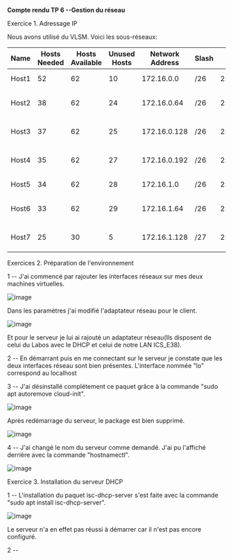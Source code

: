 **Compte rendu TP 6 --Gestion du réseau**

Exercice 1. Adressage IP

Nous avons utilisé du VLSM. Voici les sous-réseaux:

| Name  | Hosts Needed | Hosts Available | Unused Hosts | Network Address | Slash | Mask            | Usable Range                | Broadcast    |
|-------|--------------|-----------------|--------------|-----------------|-------|-----------------|-----------------------------|--------------|
| Host1 | 52           | 62              | 10           | 172.16.0.0      | /26   | 255.255.255.192 | 172.16.0.1 - 172.16.0.62    | 172.16.0.63  |
| Host2 | 38           | 62              | 24           | 172.16.0.64     | /26   | 255.255.255.192 | 172.16.0.65 - 172.16.0.126  | 172.16.0.127 |
| Host3 | 37           | 62              | 25           | 172.16.0.128    | /26   | 255.255.255.192 | 172.16.0.129 - 172.16.0.190 | 172.16.0.191 |
| Host4 | 35           | 62              | 27           | 172.16.0.192    | /26   | 255.255.255.192 | 172.16.0.193 - 172.16.0.254 | 172.16.0.255 |
| Host5 | 34           | 62              | 28           | 172.16.1.0      | /26   | 255.255.255.192 | 172.16.1.1 - 172.16.1.62    | 172.16.1.63  |
| Host6 | 33           | 62              | 29           | 172.16.1.64     | /26   | 255.255.255.192 | 172.16.1.65 - 172.16.1.126  | 172.16.1.127 |
| Host7 | 25           | 30              | 5            | 172.16.1.128    | /27   | 255.255.255.224 | 172.16.1.129 - 172.16.1.158 | 172.16.1.159 |

Exercices 2. Préparation de l'environnement

1 -- J'ai commencé par rajouter les interfaces réseaux sur mes deux machines virtuelles.

![image](https://user-images.githubusercontent.com/104362418/193020186-2ff38e05-2418-4f5a-a247-b033b57f8365.png)

Dans les paramètres j'ai modifié l'adaptateur réseau pour le client.

![image](https://user-images.githubusercontent.com/104362418/193020402-b448c377-5128-43c2-96e0-c86ba6b75c90.png)

Et pour le serveur je lui ai rajouté un adaptateur réseau(Ils disposent de celui du Labos avec le DHCP et celui de notre LAN ICS_E38).

2 -- En démarrant puis en me connectant sur le serveur je constate que les deux interfaces réseau sont bien présentes. L'interface nommée "lo" correspond au localhost

3 -- J'ai désinstallé complétement ce paquet grâce à la commande "sudo apt autoremove cloud-init".

![image](https://user-images.githubusercontent.com/104362418/193023039-5aa6ff6b-e36e-44f9-a152-c3fbcc75d686.png)

Après redémarrage du serveur, le package est bien supprimé.

![image](https://user-images.githubusercontent.com/104362418/193023517-c8f61023-d01a-447e-8b7d-eb3d93e6a6b8.png)

4 -- J'ai changé le nom du serveur comme demandé. J'ai pu l'affiché derrière avec la commande "hostnamectl".

![image](https://user-images.githubusercontent.com/104362418/193024741-f89aa36d-91f4-4877-adcf-88bff329097f.png)

Exercice 3. Installation du serveur DHCP

1 -- L'installation du paquet isc-dhcp-server s'est faite avec la commande "sudo apt install isc-dhcp-server".

![image](https://user-images.githubusercontent.com/104362418/193025455-8ed6803b-e520-4742-8008-4749b77214dd.png)

Le serveur n'a en effet pas réussi à démarrer car il n'est pas encore configuré.

2 -- 




